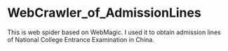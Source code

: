 # WebCrawler_of_AdmissionLines
This is web spider based on WebMagic. I used it to obtain admission lines of National College Entrance Examination in China.
